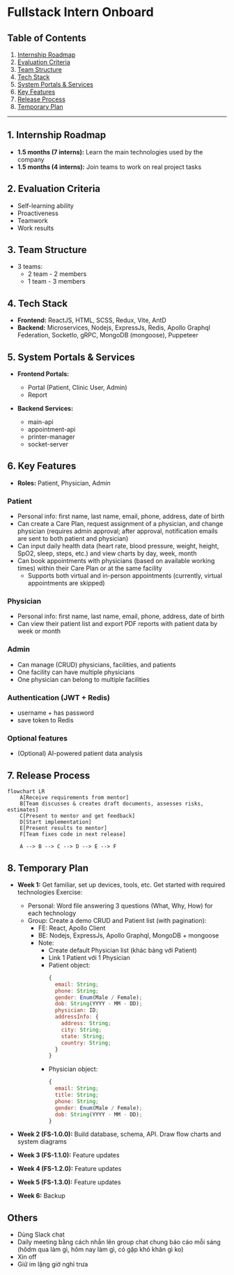 # Fullstack Intern Onboard

## Table of Contents

1. [Internship Roadmap](#1-internship-roadmap)
2. [Evaluation Criteria](#2-evaluation-criteria)
3. [Team Structure](#3-team-structure)
4. [Tech Stack](#5-tech-stack)
5. [System Portals & Services](#6-system-portals--services)
6. [Key Features](#7-key-features)
7. [Release Process](#4-release-process)
8. [Temporary Plan](#8-temporary-plan)

---

## 1. Internship Roadmap

- **1.5 months (7 interns):** Learn the main technologies used by the company
- **1.5 months (4 interns):** Join teams to work on real project tasks







## 2. Evaluation Criteria

- Self-learning ability
- Proactiveness
- Teamwork
- Work results







## 3. Team Structure

- 3 teams:
  - 2 team - 2 members
  - 1 team - 3 members







## 4. Tech Stack

- **Frontend:** ReactJS, HTML, SCSS, Redux, Vite, AntD
- **Backend:** Microservices, Nodejs, ExpressJs, Redis, Apollo Graphql Federation, SocketIo, gRPC, MongoDB (mongoose), Puppeteer






## 5. System Portals & Services

- **Frontend Portals:**

  - Portal (Patient, Clinic User, Admin)
  - Report

- **Backend Services:**
  - main-api
  - appointment-api
  - printer-manager
  - socket-server







## 6. Key Features

- **Roles:** Patient, Physician, Admin

### Patient

- Personal info: first name, last name, email, phone, address, date of birth
- Can create a Care Plan, request assignment of a physician, and change physician (requires admin approval; after approval, notification emails are sent to both patient and physician)
- Can input daily health data (heart rate, blood pressure, weight, height, SpO2, sleep, steps, etc.) and view charts by day, week, month
- Can book appointments with physicians (based on available working times) within their Care Plan or at the same facility
  - Supports both virtual and in-person appointments (currently, virtual appointments are skipped)

### Physician

- Personal info: first name, last name, email, phone, address, date of birth
- Can view their patient list and export PDF reports with patient data by week or month

### Admin

- Can manage (CRUD) physicians, facilities, and patients
- One facility can have multiple physicians
- One physician can belong to multiple facilities

### Authentication (JWT + Redis)

- username + has password
- save token to Redis

### Optional features

- (Optional) AI-powered patient data analysis







## 7. Release Process

```mermaid
flowchart LR
    A[Receive requirements from mentor]
    B[Team discusses & creates draft documents, assesses risks, estimates]
    C[Present to mentor and get feedback]
    D[Start implementation]
    E[Present results to mentor]
    F[Team fixes code in next release]

    A --> B --> C --> D --> E --> F
```







## 8. Temporary Plan

- **Week 1:** Get familiar, set up devices, tools, etc. Get started with required technologies
  Exercise:

  - Personal: Word file answering 3 questions (What, Why, How) for each technology
  - Group: Create a demo CRUD and Patient list (with pagination):
    - FE: React, Apollo Client
    - BE: Nodejs, ExpressJs, Apollo Graphql, MongoDB + mongoose
    - Note:
      - Create default Physician list (khác bảng với Patient)
      - Link 1 Patient với 1 Physician
      - Patient object:
        ```js
        {
          email: String;
          phone: String;
          gender: Enum(Male / Female);
          dob: String(YYYY - MM - DD);
          physician: ID;
          addressInfo: {
            address: String;
            city: String;
            state: String;
            country: String;
          }
        }
        ```
      - Physician object:
        ```js
        {
          email: String;
          title: String;
          phone: String;
          gender: Enum(Male / Female);
          dob: String(YYYY - MM - DD);
        }
        ```

- **Week 2 (FS-1.0.0):** Build database, schema, API. Draw flow charts and system diagrams
- **Week 3 (FS-1.1.0):** Feature updates
- **Week 4 (FS-1.2.0):** Feature updates
- **Week 5 (FS-1.3.0):** Feature updates
- **Week 6:** Backup





## Others

- Dùng Slack chat
- Daily meeting bằng cách nhắn lên group chat chung báo cáo mỗi sáng (hôdm qua làm gì, hôm nay làm gì, có gặp khó khăn gì ko)
- Xin off
- Giữ im lặng giờ nghỉ trưa
